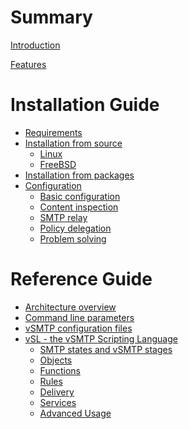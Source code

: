 # Summary

[Introduction](introduction.md)

[Features](features.md)

# Installation Guide

- [Requirements](install/requirements.md)
- [Installation from source](install/source/source.md)
  - [Linux](install/source/linux.md)
  - [FreeBSD](install/source/freebsd.md)
- [Installation from packages]()
- [Configuration](install/configuration.md)
  - [Basic configuration]()
  - [Content inspection]()
  - [SMTP relay]()
  - [Policy delegation]()
  - [Problem solving]()

# Reference Guide

- [Architecture overview](reference/architecture.md)
- [Command line parameters](reference/command.md)
- [vSMTP configuration files](reference/configfiles.md)
- [vSL - the vSMTP Scripting Language](reference/vSL/vsl.md)
  - [SMTP states and vSMTP stages](reference/vSL/stages.md)
  - [Objects](reference/vSL/objects.md)
  - [Functions](reference/vSL/functions.md)
  - [Rules](reference/vSL/rules.md)
  - [Delivery](reference/vSL/delivery.md)
  - [Services](reference/vSL/services.md)
  - [Advanced Usage](reference/vSL/advanced.md)
